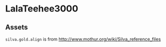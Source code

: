 # LalaTeehee3000 #

## Assets ##

`silva.gold.align` is from http://www.mothur.org/wiki/Silva_reference_files
